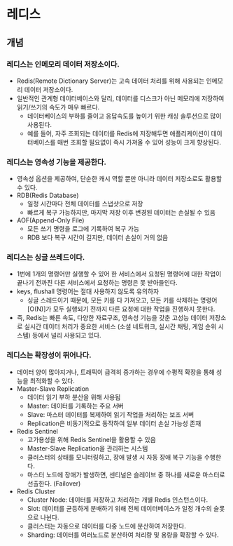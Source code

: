 # 레디스

## 개념

### 레디스는 인메모리 데이터 저장소이다.

* Redis(Remote Dictionary Server)는 고속 데이터 처리를 위해 사용되는 인메모리 데이터 저장소이다.
* 일반적인 관계형 데이터베이스와 달리, 데이터를 디스크가 아닌 메모리에 저장하여 읽기/쓰기의 속도가 매우 빠르다.
  * 데이터베이스의 부하를 줄이고 응답속도를 높이기 위한 캐싱 솔루션으로 많이 사용된다.
  * 예를 들어, 자주 조회되는 데이터를 Redis에 저장해두면 애플리케이션이 데이터베이스를 매번 조회할 필요없이 즉시 가져올 수 있어 성능이 크게 향상된다.

### 레디스는 영속성 기능을 제공한다.

* 영속성 옵션을 제공하여, 단순한 캐시 역할 뿐만 아니라 데이터 저장소로도 활용할 수 있다.
* RDB(Redis Database)
  * 일정 시간마다 전체 데이터를 스냅샷으로 저장
  * 빠르게 복구 가능하지만, 마지막 저장 이후 변경된 데이터는 손실될 수 있음
* AOF(Append-Only File)
  * 모든 쓰기 명령을 로그에 기록하여 복구 가능
  * RDB 보다 복구 시간이 길지만, 데이터 손실이 거의 없음

### 레디스는 싱글 쓰레드이다.

* 1번에 1개의 명령어만 실행할 수 있어 한 서비스에서 요청된 명령어에 대한 작업이 끝나기 전까진 다른 서비스에서 요청하는 명령은 못 받아들인다.
* keys, flushall 명령어는 절대 사용하지 않도록 유의하자
  * 싱글 스레드이기 때문에, 모든 키를 다 가져오고, 모든 키를 삭제하는 명령어\[O(N)]가 모두 실행되기 전까지 다른 요청에 대한 작업을 진행하지 못한다.
* 즉, Redis는 빠른 속도, 다양한 자료구조, 영속성 기능을 갖춘 고성능 데이터 저장소로 실시간 데이터 처리가 중요한 서비스 (소셜 네트워크, 실시간 채팅, 게임 순위 시스템) 등에서 널리 사용되고 있다.

### 레디스는 확장성이 뛰어나다.

* 데이터 양이 많아지거나, 트래픽이 급격히 증가하는 경우에 수평적 확장을 통해 성능을 최적화할 수 있다.
* Master-Slave Replication
  * 데이터 읽기 부하 분산을 위해 사용됨
  * Master: 데이터를 기록하는 주요 서버
  * Slave: 마스터 데이터를 복제하여 읽기 작업을 처리하는 보조 서버
  * Replication은 비동기적으로 동작하여 일부 데이터 손실 가능성 존재
* Redis Sentinel
  * 고가용성을 위해 Redis Sentinel을 활용할 수 있음
  * Master-Slave Replication을 관리하는 시스템
  * 클러스터의 상태를 모니터링하고, 장애 발생 시 자동 장애 복구 기능을 수행한다.
  * 마스터 노드에 장애가 발생하면, 센티널은 슬레이브 중 하나를 새로운 마스터로 선출한다. (Failover)
* Redis Cluster
  * Cluster Node: 데이터를 저장하고 처리하는 개별 Redis 인스턴스이다.
  * Slot: 데이터를 균등하게 분배하기 위해 전체 데이터베이스가 일정 개수의 슬롯으로 나뉜다.
  * 클러스터는 자동으로 데이터를 다중 노드에 분산하여 저장한다.
  * Sharding: 데이터를 여러노드로 분산하여 처리량 및 용량을 확장할 수 있다.
